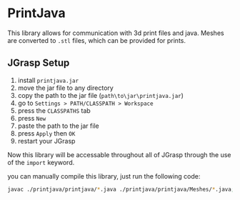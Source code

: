 
# PrintJava

This library allows for communication with 3d print files and java. Meshes are converted to `.stl` files, which can be provided for prints.

## JGrasp Setup

1. install `printjava.jar`
2. move the jar file to any directory
3. copy the path to the jar file (`path\to\jar\printjava.jar`)
4. go to `Settings > PATH/CLASSPATH > Workspace`
5. press the `CLASSPATHS` tab
6. press `New`
7. paste the path to the jar file
8. press `Apply` then `OK`
9. restart your JGrasp

Now this library will be accessable throughout all of JGrasp through the use of the `import` keyword.

you can manually compile this library, just run the following code:

```bash
javac ./printjava/printjava/*.java ./printjava/printjava/Meshes/*.java; jar cvf printjava-1.0.jar -C printjava .
```
